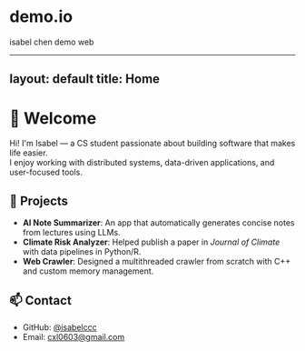 # demo.io
isabel chen demo web

---
layout: default
title: Home
---

# 👋 Welcome

Hi! I'm Isabel — a CS student passionate about building software that makes life easier.  
I enjoy working with distributed systems, data-driven applications, and user-focused tools.

## 🔧 Projects

- **AI Note Summarizer**: An app that automatically generates concise notes from lectures using LLMs.
- **Climate Risk Analyzer**: Helped publish a paper in *Journal of Climate* with data pipelines in Python/R.
- **Web Crawler**: Designed a multithreaded crawler from scratch with C++ and custom memory management.

## 📫 Contact

- GitHub: [@isabelccc](https://github.com/isabelccc)
- Email: cxl0603@gmail.com